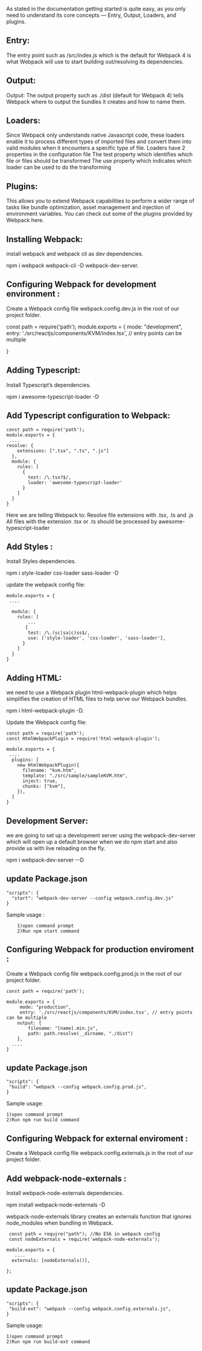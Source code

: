As stated in the documentation getting started is quite easy, as you only need to understand its core concepts — Entry, Output, Loaders, and plugins.

## Entry:
The entry point such as /src/index.js which is the default for Webpack 4 is what Webpack will use to start building out/resolving its dependencies.

## Output:
Output: The output property such as ./dist (default for Webpack 4) tells Webpack where to output the bundles it creates and how to name them.

## Loaders:
Since Webpack only understands native Javascript code, these loaders enable it to process different types of imported files and convert them into valid modules when it encounters a specific type of file. Loaders have 2 properties in the configuration file
The test property which identifies which file or files should be transformed
The use property which indicates which loader can be used to do the transforming

## Plugins:
This allows you to extend Webpack capabilities to perform a wider range of tasks like bundle optimization, asset management and injection of environment variables. You can check out some of the plugins provided by Webpack here.


## Installing Webpack:
 
install webpack and webpack cli as dev dependencies.

npm i webpack webpack-cli -D webpack-dev-server.


## Configuring Webpack for development environment :

Create a Webpack config file webpack.config.dev.js in the root of our project folder.

const path = require('path');
module.exports = {
     mode: "development",
     entry: './src/reactjs/components/KVM/index.tsx', // entry points can be multiple

}


## Adding Typescript:

Install Typescript’s dependencies.

npm i awesome-typescript-loader -D

## Add Typescript configuration to Webpack:

```
const path = require('path');
module.exports = {
 ....
resolve: {
    extensions: [".tsx", ".ts", ".js"]
  },
  module: {
    rules: [
      { 
        test: /\.tsx?$/, 
        loader: 'awesome-typescript-loader'
      }
    ]
  }
}
```

Here we are telling Webpack to:
Resolve file extensions with .tsx, .ts and .js
All files with the extension .tsx or .ts should be processed by awesome-typescript-loader

## Add Styles :
Install Styles dependencies.

npm i style-loader css-loader sass-loader -D

update the webpack config file:

```
module.exports = {
 ....

  module: {
    rules: [
        ...
       {
        test: /\.(sc|sa|c)ss$/,
        use: ['style-loader', 'css-loader', 'sass-loader'],
      }
    ]
  }
}
```

## Adding HTML:

 we need to use a Webpack plugin html-webpack-plugin which helps simplifies the creation of HTML files to help serve our Webpack bundles.

 npm i html-webpack-plugin -D.

 Update the Webpack config file:

```
const path = require('path');
const HtmlWebpackPlugin = require('html-webpack-plugin');

module.exports = {
 ....
  plugins: [
    new HtmlWebpackPlugin({
      filename: "kvm.htm",
      template: "./src/sample/sampleKVM.htm",
      inject: true,
      chunks: ["kvm"],
    }),
  ]
}
```

## Development Server:

we are going to set up a development server using the webpack-dev-server which will open up a default browser when we do npm start and also provide us with live reloading on the fly.

npm i webpack-dev-server --D

## update Package.json

```
"scripts": { 
  "start": "webpack-dev-server --config webpack.config.dev.js"
}
```

Sample usage :
    
        1)open command prompt
        2)Run npm start command
  

## Configuring Webpack for production enviroment :

Create a Webpack config file webpack.config.prod.js in the root of our project folder.

```
const path = require('path');

module.exports = {
     mode: "production",
     entry: './src/reactjs/components/KVM/index.tsx', // entry points can be multiple
    output: {
        filename: "[name].min.js",
        path: path.resolve(__dirname, "./dist")
    },
  ....
}
```

## update Package.json

```
"scripts": { 
 "build": "webpack --config webpack.config.prod.js",
}
```

Sample usage:
   
    1)open command prompt
    2)Run npm run build command

## Configuring Webpack for external enviroment :
   
   Create a Webpack config file webpack.config.externals.js in the root of our project folder.

## Add webpack-node-externals :
 
 Install webpack-node-externals dependencies.

 npm install webpack-node-externals -D

 webpack-node-externals library creates an externals function that ignores node_modules when bundling in Webpack.

```
 const path = require("path"); //No ES6 in webpack config 
 const nodeExternals = require('webpack-node-externals');

module.exports = {
   ....
  externals: [nodeExternals()],
 
};
```

## update Package.json

```
"scripts": { 
 "build-ext": "webpack --config webpack.config.externals.js",
}
```

Sample usage:
   
    1)open command prompt
    2)Run npm run build-ext command


  
